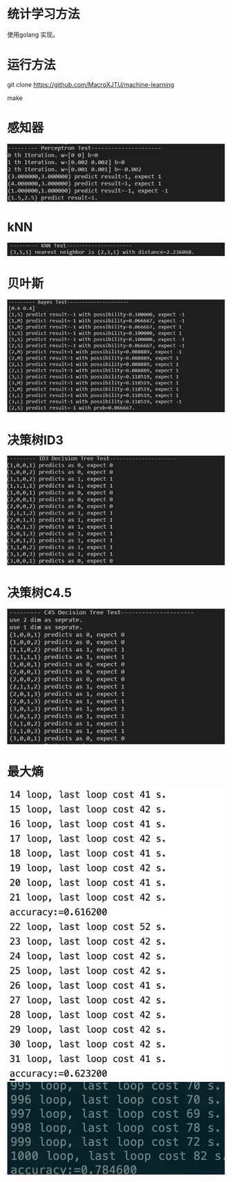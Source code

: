 # 统计学习方法
使用golang 实现。

# 运行方法
git clone https://github.com/MacroXJTU/machine-learning

make

# 感知器
![image](https://raw.githubusercontent.com/MacroXJTU/machine-learning/master/pics/perceptron.png)

# kNN
![image](https://raw.githubusercontent.com/MacroXJTU/machine-learning/master/pics/knn.png)

# 贝叶斯
![image](https://raw.githubusercontent.com/MacroXJTU/machine-learning/master/pics/bayes.png)

# 决策树ID3
![image](https://raw.githubusercontent.com/MacroXJTU/machine-learning/master/pics/id3.png)

# 决策树C4.5
![image](https://raw.githubusercontent.com/MacroXJTU/machine-learning/master/pics/c45.png)

# 最大熵
![image](https://raw.githubusercontent.com/MacroXJTU/machine-learning/master/pics/maxentropy2.png)
![image](https://raw.githubusercontent.com/MacroXJTU/machine-learning/master/pics/maxentropy.png)
